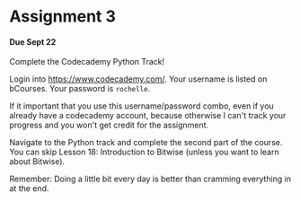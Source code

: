 
# Assignment 3

#### Due Sept 22

Complete the Codecademy Python Track!

Login into https://www.codecademy.com/. Your username is listed on bCourses. Your password is `rochelle`. 

If it important that you use this username/password combo, even if you already have a codecademy account, because otherwise I can't track your progress and you won't get credit for the assignment.

Navigate to the Python track and complete the second part of the course. 
You can skip Lesson 18: Introduction to Bitwise (unless you want to learn about Bitwise).

Remember: Doing a little bit every day is better than cramming everything in at the end.

